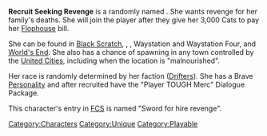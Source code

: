 **Recruit Seeking Revenge** is a randomly named [](Unique_Recruits.md). She wants revenge for her family's
deaths. She will join the player after they give her 3,000 Cats to pay
her [Flophouse](Flophouse.md "wikilink") bill.

She can be found in [Black Scratch](Black_Scratch.md "wikilink"), [](Flats_Lagoon.md), [](Smugglers_Bar.md), Waystation and Waystation Four, and
[World's End](World's_End.md "wikilink"). She also has a chance of spawning
in any town controlled by the [United Cities](03%20-%20Projects%20&%20Wikis/Kenshi/Kenshi%20Wiki/Kenshi%20Wiki%20Template/United_Cities.md "wikilink"),
including when the location is "malnourished".

Her race is randomly determined by her faction
([Drifters](Drifters.md "wikilink")). She has a Brave
[Personality](Personality.md "wikilink") and after recruited have the
"Player TOUGH Merc" Dialogue Package.

This character's entry in [FCS](Forgotten_Construction_Set.md "wikilink")
is named "Sword for hire revenge".

[Category:Characters](Category:Characters "wikilink")
[Category:Unique](Category:Unique "wikilink")
[Category:Playable](Category:Playable "wikilink")